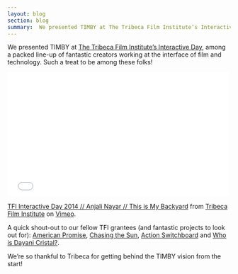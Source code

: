 ```yaml
---
layout: blog
section: blog
summary:  We presented TIMBY at The Tribeca Film Institute’s Interactive Day.
---
```



We presented TIMBY at [The Tribeca Film Institute’s Interactive Day](https://tribecafilminstitute.org/pages/2014_lineup), among a packed line-up of fantastic creators working at the interface of film and technology. Such a treat to be among these folks!

<iframe src="//player.vimeo.com/video/100224017" width="500" height="281" frameborder="0" webkitallowfullscreen mozallowfullscreen allowfullscreen></iframe> <p><a href="http://vimeo.com/100224017">TFI Interactive Day 2014 // Anjali Nayar // This is My Backyard</a> from <a href="http://vimeo.com/tribecafilminstitute">Tribeca Film Institute</a> on <a href="https://vimeo.com">Vimeo</a>.</p>

A quick shout-out to our fellow TFI grantees (and fantastic projects to look out for): [American Promise](https://tribecafilminstitute.org/films/detail/american_promise), [Chasing the Sun](https://tribecafilminstitute.org/films/detail/chasing_the_sun), [Action Switchboard](https://tribecafilminstitute.org/films/detail/the_yes_men_are_revolting) and [Who is Dayani Cristal?](https://tribecafilminstitute.org/films/detail/who_is_dayani_cristal).

We’re so thankful to Tribeca for getting behind the TIMBY vision from the start! 
